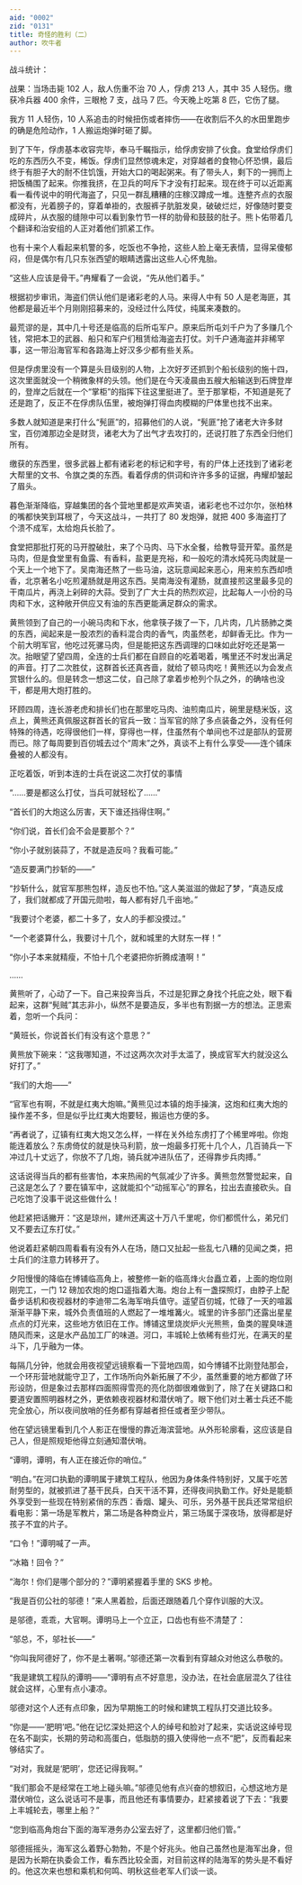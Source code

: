 ```yaml
---
aid: "0002"
zid: "0131"
title: 奇怪的胜利（二）
author: 吹牛者
---
```


战斗统计：

战果：当场击毙 102 人，敌人伤重不治 70 人，俘虏 213 人，其中 35 人轻伤。缴获冷兵器 400 余件，三眼枪 7 支，战马 7 匹。今天晚上吃第 8 匹，它伤了腿。

我方 11 人轻伤，10 人系追击的时候扭伤或者摔伤——在收割后不久的水田里跑步的确是危险动作，1 人搬运炮弹时砸了脚。

到了下午，俘虏基本收容完毕，奉马千瞩指示，给俘虏安排了伙食。食堂给俘虏们吃的东西历久不变，稀饭。俘虏们显然惊魂未定，对穿越者的食物心怀恐惧，最后终于有胆子大的耐不住饥饿，开始大口的喝起粥来。有了带头人，剩下的一拥而上把饭桶围了起来。你推我挤，在卫兵的呵斥下才没有打起来。现在终于可以近距离看一看传说中的明代海盗了，只见一群乱糟糟的庄稼汉蹲成一堆。连整齐点的衣服都没有，光着膀子的，穿着单褂的，衣服裤子肮脏发臭，破破烂烂，好像随时要变成碎片，从衣服的缝隙中可以看到象竹节一样的肋骨和鼓鼓的肚子。熊卜佑带着几个翻译和治安组的人正对着他们抓紧工作。

也有十来个人看起来机警的多，吃饭也不争抢，这些人脸上毫无表情，显得呆傻郁闷，但是偶尔有几只东张西望的眼睛透露出这些人心怀鬼胎。

“这些人应该是骨干。”冉耀看了一会说，“先从他们着手。”

根据初步审讯，海盗们供认他们是诸彩老的人马。来得人中有 50 人是老海匪，其他都是最近半个月刚刚招募来的，没经过什么阵仗，纯属来凑数的。

最荒谬的是，其中几十号还是临高的后所屯军户。原来后所屯刘千户为了多赚几个钱，常把本卫的武器、船只和军户们租赁给海盗去打仗。刘千户通海盗并非稀罕事，这一带沿海官军和各路海上好汉多少都有些关系。

但是俘虏里没有一个算是头目级别的人物，上次好歹还抓到个船长级别的施十四，这次里面就没一个稍微象样的头领。他们是在今天凌晨由五艘大船输送到石牌登岸的，登岸之后就在一个“掌柜”的指挥下往这里挺进了。至于那掌柜，不知道是死了还是跑了，反正不在俘虏队伍里，被炮弹打得血肉模糊的尸体里也找不出来。

多数人就知道是来打什么“髡匪”的，招募他们的人说，“髡匪”抢了诸老大许多财宝，百仞滩那边全是财货，诸老大为了出气才去攻打的，还说打胜了东西全归他们所有。

缴获的东西里，很多武器上都有诸彩老的标记和字号，有的尸体上还找到了诸彩老大帮里的文书、令旗之类的东西。看着俘虏的供词和许许多多的证据，冉耀却皱起了眉头。

暮色渐渐降临，穿越集团的各个营地里都是欢声笑语，诸彩老也不过尔尔，张柏林的嘴都快笑到耳根了，今天这战斗，一共打了 80 发炮弹，就把 400 多海盗打了个溃不成军，太给炮兵长脸了。

食堂把那批打死的马开膛破肚，来了个马肉、马下水全餐，给教导营开荤。虽然是马肉，但是食堂里有鱼露、有香料，盐更是充裕，和一般吃的清水炖死马肉就是一个天上一个地下了。吴南海还熬了一些马油，这玩意闻起来恶心，用来煎东西却喷香，北京著名小吃煎灌肠就是用这东西。吴南海没有灌肠，就直接煎这里最多见的干南瓜片，再浇上剁碎的大蒜。受到了广大士兵的热烈欢迎，比起每人一小份的马肉和下水，这种敞开供应又有油的东西更能满足群众的需求。

黄熊领到了自己的一小碗马肉和下水，他拿筷子拨了一下，几片肉，几片肠肺之类的东西，闻起来是一股浓烈的香料混合肉的香气，肉虽然老，却鲜香无比。作为一个前大明军官，他吃过死骡马肉，但是能把这东西调理的口味如此好吃还是第一次。抬眼望了望四周，全连的士兵们都在自顾自的吃着喝着，嘴里还不时发出满足的声音。打了二次胜仗，这群首长还真吝啬，就给了顿马肉吃！黄熊还以为会发点赏银什么的。但是转念一想这二仗，自己除了拿着步枪列个队之外，的确啥也没干，都是用大炮打胜的。

环顾四周，连长游老虎和排长们也在那里吃马肉、油煎南瓜片，碗里是糙米饭，这点上，黄熊还真佩服这群首长的官兵一致：当军官的除了多点装备之外，没有任何特殊的待遇，吃得很他们一样，穿得也一样，住虽然有个单间也不过是部队的营房而已。除了每周要到百仞城去过个“周末”之外，真谈不上有什么享受——连个铺床叠被的人都没有。

正吃着饭，听到本连的士兵在说这二次打仗的事情

“……要是都这么打仗，当兵可就轻松了……”

“首长们的大炮这么厉害，天下谁还挡得住啊。”

“你们说，首长们会不会是要那个？”

“你小子就别装蒜了，不就是造反吗？我看可能。”

“造反要满门抄斩的——”

“抄斩什么，就官军那熊包样，造反也不怕。”这人美滋滋的做起了梦，“真造反成了，我们就都成了开国元勋啦，每人都有好几千亩地。”

“我要讨个老婆，都二十多了，女人的手都没摸过。”

“一个老婆算什么，我要讨十几个，就和城里的大财东一样！”

“你小子本来就精瘦，不怕十几个老婆把你折腾成渣啊！”

……

黄熊听了，心动了一下。自己来投奔当兵，不过是犯罪之身找个托庇之处，眼下看起来，这群“髡贼”其志非小，纵然不是要造反，多半也有割据一方的想法。正思索着，忽听一个兵问：

“黄班长，你说首长们有没有这个意思？”

黄熊放下碗来：“这我哪知道，不过这两次次对手太滥了，换成官军大约就没这么好打了。”

“我们的大炮——”

“官军也有啊，不就是红夷大炮嘛。”黄熊见过本镇的炮手操演，这炮和红夷大炮的操作差不多，但是似乎比红夷大炮要轻，搬运也方便的多。

“再者说了，辽镇有红夷大炮又怎么样，一样在关外给东虏打了个稀里哗啦。你炮能连着放么？东虏倚仗的就是快马利箭，放一炮最多打死十几个人，几百骑兵一下冲过几十丈远了，你放不了几炮，骑兵就冲进队伍了，还得靠步兵肉搏。”

这话说得当兵的都有些害怕，本来热闹的气氛减少了许多。黄熊忽然警觉起来，自己这是怎么了？要在镇军中，这就能扣个“动摇军心”的罪名，拉出去直接砍头。自己吃饱了没事干说这些做什么！

他赶紧把话撇开：“这是琼州，建州还离这十万八千里呢，你们都慌什么，弟兄们又不要去辽东打仗。”

他说着赶紧朝四周看看有没有外人在场，随口又扯起一些乱七八糟的见闻之类，把士兵们的注意力转移开了。

夕阳慢慢的降临在博铺临高角上，被整修一新的临高烽火台矗立着，上面的炮位刚刚完工，一门 12 磅加农炮的炮口遥指着大海。炮台上有一盏探照灯，由脖子上配备步话机和夜视器材的李迪带二名海军哨兵值守。遥望百仞城，忙碌了一天的喧嚣渐渐平静下来，城外负责值班的人燃起了一堆堆篝火。城里的许多部门还露出星星点点的灯光来，这些地方依旧在工作。博铺这里烧炭炉火光熊熊，鱼类的腥臭味道随风而来，这是水产品加工厂的味道。河口，丰城轮上依稀有些灯光，在满天的星斗下，几乎融为一体。

每隔几分钟，他就会用夜视望远镜察看一下营地四周，如今博铺不比刚登陆那会，一个环形营地就能守卫了，工作场所向外新拓展了不少，虽然重要的地方都做了环形设防，但是象过去那样四面照得雪亮的亮化防御很难做到了，除了在关键路口和要道安置照明器材之外，更依赖夜视器材和潜伏哨了。眼下他们对土著士兵还不能完全放心，所以夜间放哨的任务都有穿越者担任或者至少带队。

他在望远镜里看到几个人影正在慢慢的靠近海滨营地。从外形轮廓看，这应该是自己人，但是照规矩他得立刻通知潜伏哨。

“谭明，谭明，有人正在接近你的哨位。”

“明白。”在河口执勤的谭明属于建筑工程队，他因为身体条件特别好，又属于吃苦耐劳型的，就被抓进了基干民兵，白天干活不算，还得夜间执勤工作。好处是能额外享受到一些现在特别紧俏的东西：香烟、罐头、可乐，另外基干民兵还常常组织看电影：第一场是军教片，第二场是各种商业片，第三场属于深夜场，放得都是好孩子不宜的片子。

“口令！”谭明喊了一声。

“冰箱！回令？”

“海尔！你们是哪个部分的？”谭明紧握着手里的 SKS 步枪。

“我是百仞公社的邬德！”来人黑着脸，后面还跟随着几个穿作训服的大汉。

是邬德，乖乖，大官啊。谭明马上一个立正，口齿也有些不清楚了：

“邬总，不，邬社长——”

“你叫我阿德好了，你不是土著啊。”邬德还第一次看到有穿越众对他这么恭敬的。

“我是建筑工程队的谭明——”谭明有点不好意思，没办法，在社会底层混久了往往就会这样，心里有点小凄凉。

邬德对这个人还有点印象，因为早期施工的时候和建筑工程队打交道比较多。

“你是——‘肥明’吧。”他在记忆深处把这个人的绰号和脸对了起来，实话说这绰号现在名不副实，长期的劳动和高蛋白，低脂肪的摄入使得他一点不“肥”，反而看起来够结实了。

“对对，我就是‘肥明’，您还记得我啊。”

“我们那会不是经常在工地上碰头嘛。”邬德见他有点兴奋的想叙旧，心想这地方是潜伏哨位，这么说话可不是事，而且他还有事情要办，赶紧接着说了下去：“我要上丰城轮去，哪里上船？”

“您到临高角炮台下面的海军港务办公室去好了，这里都归他们管。”

邬德摇摇头，海军这么着野心勃勃，不是个好兆头。他自己虽然也是海军出身，但是因为长期在执委会工作，看东西比较全面，对目前这样的陆海军的势头是不看好的。他这次来也想和乘机和何鸣、明秋这些老军人们谈一谈。
